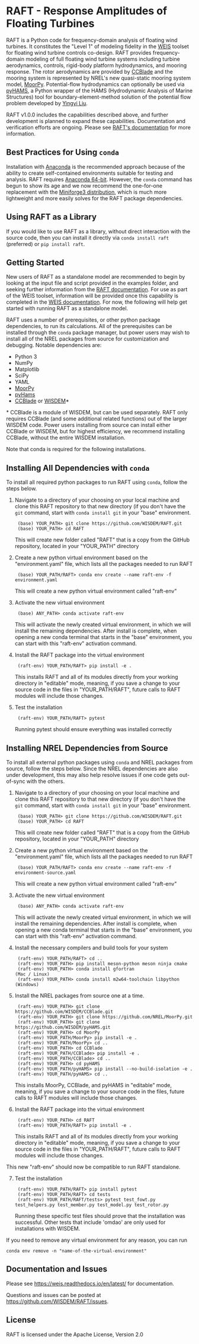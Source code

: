 # RAFT - Response Amplitudes of Floating Turbines

RAFT is a Python code for frequency-domain analysis of floating wind turbines. It constitutes the "Level 1" of modeling fidelity in the [WEIS](https://weis.readthedocs.io/en/latest/index.html) toolset for floating wind turbine controls co-design. RAFT provides frequency-domain modeling of full floating wind turbine systems including turbine aerodynamics, controls, rigid-body platform hydrodynamics, and mooring response. The rotor aerodynamics are provided by [CCBlade](https://github.com/WISDEM/CCBlade) and the mooring system is represented by NREL's new quasi-static mooring system model, [MoorPy](https://github.com/NREL/MoorPy). Potential-flow hydrodynamics can optionally be used via [pyHAMS](https://github.com/WISDEM/pyHAMS), a Python wrapper of the HAMS (Hydrodynamic Analysis of Marine Structures) tool for boundary-element-method solution of the potential flow problem developed by [Yingyi Liu](https://github.com/YingyiLiu/HAMS).

RAFT v1.0.0 includes the capabilities described above, and further development is planned to expand these capabilities. Documentation and verification efforts are ongoing. Please see [RAFT's documentation](https://openraft.readthedocs.io/en/latest/) for more information.


## Best Practices for Using `conda`

Installation with [Anaconda](https://www.anaconda.com) is the recommended approach because of the ability to create self-contained environments suitable for testing and analysis.  RAFT requires [Anaconda 64-bit](https://www.anaconda.com/distribution/).  However, the `conda` command has begun to show its age and we now recommend the one-for-one replacement with the [Miniforge3 distribution](https://github.com/conda-forge/miniforge?tab=readme-ov-file#miniforge3), which is much more lightweight and more easily solves for the RAFT package dependencies.


## Using RAFT as a Library

If you would like to use RAFT as a library, without direct interaction with the source code, then you can install it directly via `conda install raft` (preferred) or `pip install raft`.


## Getting Started

New users of RAFT as a standalone model are recommended to begin by looking at the input file and script provided in the examples folder, and seeking further information from the [RAFT documentation](https://openraft.readthedocs.io/en/latest/). For use as part of the WEIS toolset, information will be provided once this capability is completed in the [WEIS documentation](https://weis.readthedocs.io/en/latest/). For now, the following will help get started with running RAFT as a standalone model.

RAFT uses a number of prerequisites, or other python package dependencies, to run its calculations. All of the prerequisites can be installed through the `conda` package manager, but power users may wish to install all of the NREL packages from source for customization and debugging.  Notable dependencies are:

- Python 3
- NumPy
- Matplotlib
- SciPy
- YAML
- [MoorPy](https://github.com/NREL/MoorPy)
- [pyHams](https://github.com/WISDEM/pyHAMS)
- [CCBlade](https://github.com/WISDEM/CCBlade) or [WISDEM](https://github.com/WISDEM/WISDEM)*

\* CCBlade is a module of WISDEM, but can be used separately. RAFT only requires CCBlade (and some additional related functions) out of the larger WISDEM code. Power users installing from source can install either CCBlade or WISDEM, but for highest efficiency, we recommend installing CCBlade, without the entire WISDEM installation.

Note that conda is required for the following installations.

## Installing All Dependencies with `conda`

To install all required python packages to run RAFT using `conda`, follow the steps below.

1. Navigate to a directory of your choosing on your local machine and clone this RAFT repository to that new directory (if you don't have the `git` command, start with `conda install git` in your "base" environment.

        (base) YOUR_PATH> git clone https://github.com/WISDEM/RAFT.git
        (base) YOUR_PATH> cd RAFT
    
    This will create new folder called "RAFT" that is a copy from the GitHub repository, located in your "YOUR_PATH" directory

2. Create a new python virtual environment based on the "environment.yaml" file, which lists all the packages needed to run RAFT

        (base) YOUR_PATH/RAFT> conda env create --name raft-env -f environment.yaml

    This will create a new python virtual environment called "raft-env"

3. Activate the new virtual environment

        (base) ANY_PATH> conda activate raft-env

    This will activate the newly created virtual environment, in which we will install the remaining dependencies.  After install is complete, when opening a new conda terminal that starts in the "base" environment, you can start with this "raft-env" activation command.

4. Install the RAFT package into the virtual environment

        (raft-env) YOUR_PATH/RAFT> pip install -e .

    This installs RAFT and all of its modules directly from your working directory in "editable" mode, meaning, if you save a change to your source code in the files in "YOUR_PATH/RAFT", future calls to RAFT modules will include those changes.

5. Test the installation

        (raft-env) YOUR_PATH/RAFT> pytest
    
    Running pytest should ensure everything was installed correctly
    
	

## Installing NREL Dependencies from Source

To install all external python packages using `conda` and NREL packages from source, follow the steps below. Since the NREL dependencies are also under development, this may also help resolve issues if one code gets out-of-sync with the others.

1. Navigate to a directory of your choosing on your local machine and clone this RAFT repository to that new directory (if you don't have the `git` command, start with `conda install git` in your "base" environment.

        (base) YOUR_PATH> git clone https://github.com/WISDEM/RAFT.git
        (base) YOUR_PATH> cd RAFT
    
    This will create new folder called "RAFT" that is a copy from the GitHub repository, located in your "YOUR_PATH" directory

2. Create a new python virtual environment based on the "environment.yaml" file, which lists all the packages needed to run RAFT

        (base) YOUR_PATH/RAFT> conda env create --name raft-env -f environment-source.yaml

    This will create a new python virtual environment called "raft-env"

3. Activate the new virtual environment

        (base) ANY_PATH> conda activate raft-env

    This will activate the newly created virtual environment, in which we will install the remaining dependencies.  After install is complete, when opening a new conda terminal that starts in the "base" environment, you can start with this "raft-env" activation command.

4. Install the necessary compilers and build tools for your system

        (raft-env) YOUR_PATH/RAFT> cd ..
        (raft-env) YOUR_PATH> pip install meson-python meson ninja cmake
        (raft-env) YOUR_PATH> conda install gfortran                        (Mac / Linux)
        (raft-env) YOUR_PATH> conda install m2w64-toolchain libpython       (Windows)


5. Install the NREL packages from source one at a time.

        (raft-env) YOUR_PATH> git clone https://github.com/WISDEM/CCBlade.git
        (raft-env) YOUR_PATH> git clone https://github.com/NREL/MoorPy.git
        (raft-env) YOUR_PATH> git clone https://github.com/WISDEM/pyHAMS.git
        (raft-env) YOUR_PATH> cd MoorPy
        (raft-env) YOUR_PATH/MoorPy> pip install -e .
        (raft-env) YOUR_PATH/MoorPy> cd ..
        (raft-env) YOUR_PATH> cd CCBlade
        (raft-env) YOUR_PATH/CCBlade> pip install -e .
        (raft-env) YOUR_PATH/CCBlade> cd ..
        (raft-env) YOUR_PATH> cd pyHAMS
        (raft-env) YOUR_PATH/pyHAMS> pip install --no-build-isolation -e .
        (raft-env) YOUR_PATH/pyHAMS> cd ..

    This installs MoorPy, CCBlade, and pyHAMS in "editable" mode, meaning, if you save a change to your source code in the files, future calls to RAFT modules will include those changes.

6. Install the RAFT package into the virtual environment

        (raft-env) YOUR_PATH> cd RAFT
        (raft-env) YOUR_PATH/RAFT> pip install -e .
    
    This installs RAFT and all of its modules directly from your working directory in "editable" mode, meaning, if you save a change to your source code in the files in "YOUR_PATH/RAFT", future calls to RAFT modules will include those changes.

This new "raft-env" should now be compatible to run RAFT standalone.

7. Test the installation

        (raft-env) YOUR_PATH/RAFT> pip install pytest
        (raft-env) YOUR_PATH/RAFT> cd tests
        (raft-env) YOUR_PATH/RAFT/tests> pytest test_fowt.py test_helpers.py test_member.py test_model.py test_rotor.py
    
    Running these specific test files should prove that the installation was successful. Other tests that include 'omdao' are only used for installations with WISDEM.

If you need to remove any virtual environment for any reason, you can run 

    conda env remove -n "name-of-the-virtual-environment"



## Documentation and Issues

Please see <https://weis.readthedocs.io/en/latest/> for documentation.

Questions and issues can be posted at <https://github.com/WISDEM/RAFT/issues>.

## License
RAFT is licensed under the Apache License, Version 2.0

